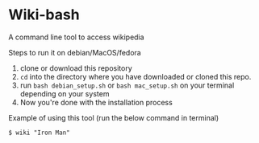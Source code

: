 # Wiki-bash
A command line tool to access wikipedia

Steps to run it on debian/MacOS/fedora

1) clone or download this repository
2) `cd` into the directory where you have downloaded or cloned this repo.
3) run `bash debian_setup.sh` or `bash mac_setup.sh` on your terminal depending on your system
4) Now you're done with the installation process


Example of using this tool (run the below command in terminal)
```
$ wiki "Iron Man"
```
